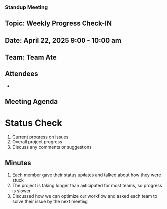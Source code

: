 ### Standup Meeting
## Topic: Weekly Progress Check-IN
## Date: April 22, 2025 9:00 - 10:00 am
## Team: Team Ate

## Attendees
-

## Meeting Agenda
# Status Check
1. Current progress on issues 
2. Overall project progress
3. Discuss any comments or suggestions

## Minutes
1. Each member gave their status updates and talked about how they were stuck 
2. The project is taking longer than anticipated for most teams, so progress is slower
3. Discussed how we can optimize our workflow and asked each team to solve their issue by the next meeting
